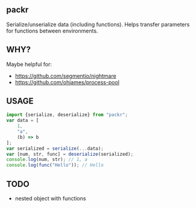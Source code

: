 packr
-----
Serialize/unserialize data (including functions).
Helps transfer parameters for functions between environments.

WHY?
----
Maybe helpful for:
* https://github.com/segmentio/nightmare
* https://github.com/ohjames/process-pool

USAGE
-----
```js
import {serialize, deserialize} from "packr";
var data = [
	1,
	"a",
	(b) => b
];
var serialized = serialize(...data);
var [num, str, func] = deserialize(serialized);
console.log(num, str); // 1, a
console.log(func("Hello")); // Hello
```

TODO
----
- nested object with functions